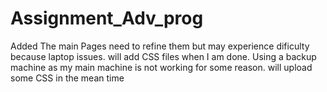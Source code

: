# Assignment_Adv_prog

Added The main Pages need to refine them but may experience dificulty because laptop issues.
will add CSS files when I am done.
Using a backup machine as my main machine is not working for some reason.
will upload some CSS in the mean time

